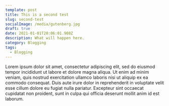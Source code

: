 ```yaml
---
template: post
title: This is a second test
slug: second-test
socialImage: /media/gutenberg.jpg
draft: true
date: 2021-01-01T20:06:01.908Z
description: What will happen here.
category: Blogging
tags:
  - Blogging
---
```

Lorem ipsum dolor sit amet, consectetur adipiscing elit, sed do eiusmod tempor incididunt ut labore et dolore magna aliqua. Ut enim ad minim veniam, quis nostrud exercitation ullamco laboris nisi ut aliquip ex ea commodo consequat. Duis aute irure dolor in reprehenderit in voluptate velit esse cillum dolore eu fugiat nulla pariatur. Excepteur sint occaecat cupidatat non proident, sunt in culpa qui officia deserunt mollit anim id est laborum.